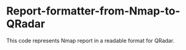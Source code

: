 # Report-formatter-from-Nmap-to-QRadar
This code represents Nmap report in a readable format for QRadar. 
